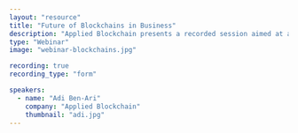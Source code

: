 ```yaml
---
layout: "resource"
title: "Future of Blockchains in Business"
description: "Applied Blockchain presents a recorded session aimed at a business audience taking the lessons we've learned over four years of applying blockchain technology and explaining when and where we believe the technology should be practically used in a business setting to improve data security and data privacy."
type: "Webinar"
image: "webinar-blockchains.jpg"

recording: true
recording_type: "form"

speakers:
  - name: "Adi Ben-Ari"
    company: "Applied Blockchain"
    thumbnail: "adi.jpg"
---
```


<div class="pipedriveWebForms" data-pd-webforms="https://pipedrivewebforms.com/form/79c53781e3a535967711ea963894a05b2026773">
  <script src="https://cdn.pipedriveassets.com/web-form-assets/webforms.min.js"></script>
</div>
